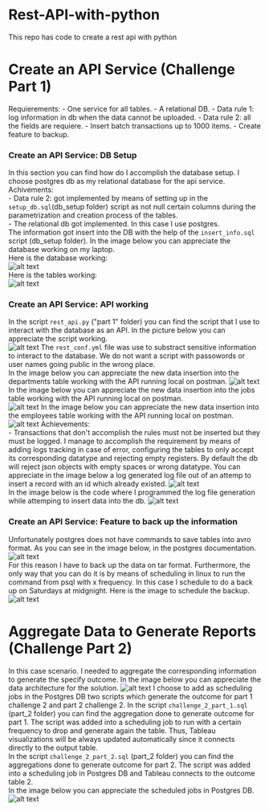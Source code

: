 # Rest-API-with-python
This repo has code to create  a rest api with python
# Create an API Service (Challenge Part 1)
Requierements:
    - One service for all tables.
    - A relational DB.
    - Data rule 1: log information in db when the data cannot be uploaded.
    - Data rule 2: all the fields are requiere.
    - Insert batch transactions up to 1000 items.
    - Create feature to backup.
### Create an API Service: DB Setup
In this section you can find how do I accomplish the database setup. I choose postgres db as my relational database for the api service.   
Achivements:   
    - Data rule 2: got implemented by means of setting up in the `setup_db.sql`(db_setup folder) script as not null certain columns during the parametrization and creation process of the tables.    
    - The relational db got implemented. In this case I use postgres.   
The information got insert into the DB with the help of the `insert_info.sql` script (db_setup folder). In the image below you can appreciate the database working on my laptop.   
Here is the database working:   
![alt text](https://github.com/nonameforpirate2/Rest-API-with-python/blob/dev/Part_1/database_setup_working.png "Database working")  
Here is the tables working:  
![alt text](https://github.com/nonameforpirate2/Rest-API-with-python/blob/dev/Part_1/database_tables_working.png "Tables working")
### Create an API Service: API working
In the script `rest_api.py` ("part 1" folder) you can find the script that I use to interact with the database as an API. In the picture below you can appreciate the script working.   
![alt text](https://github.com/nonameforpirate2/Rest-API-with-python/blob/dev/Part_1/running_script_working.png "API Script Working")
The `rest_conf.yml` file was use to substract sensitive information to interact to the database. We do not want a script with passowords or user names going public in the wrong place.    
In the image below you can appreciate the new data insertion into the departments table working with the API running local on postman.
![alt text](https://github.com/nonameforpirate2/Rest-API-with-python/blob/dev/Part_1/departments_insertion_working.png "API Departments Insertion Working")
In the image below you can appreciate the new data insertion into the jobs table working with the API running local on postman.  
![alt text](https://github.com/nonameforpirate2/Rest-API-with-python/blob/dev/Part_1/jobs_insertion_working.png "API Jobs Insertion Working")
In the image below you can appreciate the new data insertion into the employees table working with the API running local on postman.   
![alt text](https://github.com/nonameforpirate2/Rest-API-with-python/blob/dev/Part_1/employees_insertion_working.png "API Employees Insertion Working")
Achievements:  
    - Transactions that don't accomplish the rules must not be inserted but they must be logged. I manage to accomplish the requirement by means of adding logs tracking in case of error, configuring the tables to only accept its corresponding datatype and rejecting empty registers. By default the db will reject json objects with empty spaces or wrong datatype. You can appreciate in the image below a log generated log file out of an attemp to insert a record with an id which already existed.
    ![alt text](https://github.com/nonameforpirate2/Rest-API-with-python/blob/dev/Part_1/logs_working_part_1.png "Log File creation working properly")  
    In the image below is the code where I programmed the log file generation while attemping to insert data into the db.
    ![alt text](https://github.com/nonameforpirate2/Rest-API-with-python/blob/dev/Part_1/logs_working_part_2.png "Log file code to track errors working.")  

### Create an API Service: Feature to back up the information
Unfortunately postgres does not have commands to save tables into avro format. As you can see in the image below, in the postgres documentation.  
![alt text](https://github.com/nonameforpirate2/Rest-API-with-python/blob/dev/Part_1/postgres_only_has_tar_files_backups.png "Postgres Just Backs up Data on TAR or GZIP")  
For this reason I have to back up the data on tar format. Furthermore, the only way that you can do it is by means of scheduling in linux to run the command from psql with x frequency. In this case I schedule to do a back up on Saturdays at midgnight. Here is the image to schedule the backup.
![alt text](https://github.com/nonameforpirate2/Rest-API-with-python/blob/dev/Part_1/backup_schedule_saturdays_midnight_on_linux.png "Backups from Postgres working automatically on Linux.") 

# Aggregate Data to Generate Reports (Challenge Part 2)
In this case scenario. I needed to aggregate the corresponding information to generate the specify outcome. In the image below you can appreciate the data architecture for the solution.
![alt text](https://github.com/nonameforpirate2/Rest-API-with-python/blob/dev/Part_2/data_architecture_challenge_2.png "Data Architecture for the Solution.") 
I choose to add as scheduling jobs in the Postgres DB two scripts which generate the outcome for part 1 challenge 2 and part 2 challenge 2. In the script `challenge_2_part_1.sql` (part_2 folder) you can find the aggregation done to generate outcome for part 1. The script was added into a scheduling job to run with a certain frequency to drop and generate again the table. Thus, Tableau visualizations will be always updated automatically since it connects directly to the output table.   
In the script `challenge_2_part_2.sql` (part_2 folder) you can find the aggregations done to generate outcome for part 2. The script was added into a scheduling job in Postgres DB and Tableau connects to the outcome table 2.   
In the image below you can appreciate the scheduled jobs in Postgres DB.   
![alt text](https://github.com/nonameforpirate2/Rest-API-with-python/blob/dev/Part_2/scheduling_jobs_part_2.png "Scheduled jobs in Postgres DB.") 


